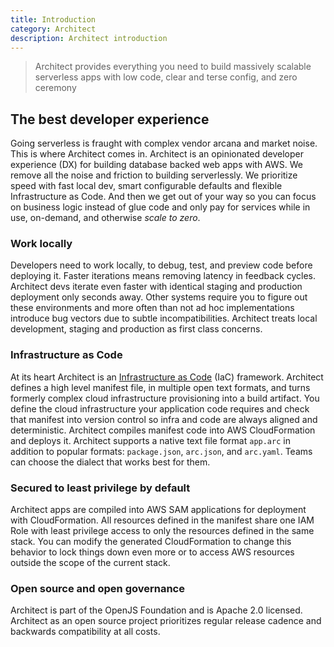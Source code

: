 ```yaml
---
title: Introduction
category: Architect
description: Architect introduction
---
```


<!-- top level pages are not supported in the sidebar yet -->
<!-- but they can be loaded by the renderer -->

> Architect provides everything you need to build massively scalable serverless apps with low code, clear and terse config, and zero ceremony

## The best developer experience

Going serverless is fraught with complex vendor arcana and market noise. This is where Architect comes in. Architect is an opinionated developer experience (DX) for building database backed web apps with AWS. We remove all the noise and friction to building serverlessly. We prioritize speed with fast local dev, smart configurable defaults and flexible Infrastructure as Code. And then we get out of your way so you can focus on business logic instead of glue code and only pay for services while in use, on-demand, and otherwise _scale to zero_.

### Work locally

Developers need to work locally, to debug, test, and preview code before deploying it. Faster iterations means removing latency in feedback cycles. Architect devs iterate even faster with identical staging and production deployment only seconds away. Other systems require you to figure out these environments and more often than not ad hoc implementations introduce bug vectors due to subtle incompatibilities. Architect treats local development, staging and production as first class concerns.

### Infrastructure as Code

At its heart Architect is an [Infrastructure as Code](https://en.wikipedia.org/wiki/Infrastructure_as_code) (IaC) framework. Architect defines a high level manifest file, in multiple open text formats, and turns formerly complex cloud infrastructure provisioning into a build artifact. You define the cloud infrastructure your application code requires and check that manifest into version control so infra and code are always aligned and deterministic. Architect compiles manifest code into AWS CloudFormation and deploys it. Architect supports a native text file format `app.arc` in addition to popular formats: `package.json`, `arc.json`, and `arc.yaml`. Teams can choose the dialect that works best for them.

### Secured to least privilege by default

Architect apps are compiled into AWS SAM applications for deployment with CloudFormation. All resources defined in the manifest share one IAM Role with least privilege access to only the resources defined in the same stack. You can modify the generated CloudFormation to change this behavior to lock things down even more or to access AWS resources outside the scope of the current stack.

### Open source and open governance

Architect is part of the OpenJS Foundation and is Apache 2.0 licensed. Architect as an open source project prioritizes regular release cadence and backwards compatibility at all costs.
